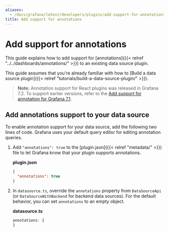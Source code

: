 ```yaml
---
aliases:
  - /docs/grafana/latest/developers/plugins/add-support-for-annotations/
title: Add support for annotations
---
```


# Add support for annotations

This guide explains how to add support for [annotations]({{< relref "../../dashboards/annotations/" >}}) to an existing data source plugin.

This guide assumes that you're already familiar with how to [Build a data source plugin]({{< relref "tutorials/build-a-data-source-plugin/" >}}).

> **Note:** Annotation support for React plugins was released in Grafana 7.2. To support earlier versions, refer to the [Add support for annotation for Grafana 7.1](https://grafana.com/docs/grafana/v7.1/developers/plugins/add-support-for-annotations/).

## Add annotations support to your data source

To enable annotation support for your data source, add the following two lines of code. Grafana uses your default query editor for editing annotation queries.

1. Add `"annotations": true` to the [plugin.json]({{< relref "metadata/" >}}) file to let Grafana know that your plugin supports annotations.

   **plugin.json**

   ```json
   {
     "annotations": true
   }
   ```

2. In `datasource.ts`, override the `annotations` property from `DataSourceApi` (or `DataSourceWithBackend` for backend data sources). For the default behavior, you can set `annotations` to an empty object.

   **datasource.ts**

   ```ts
   annotations: {
   }
   ```
